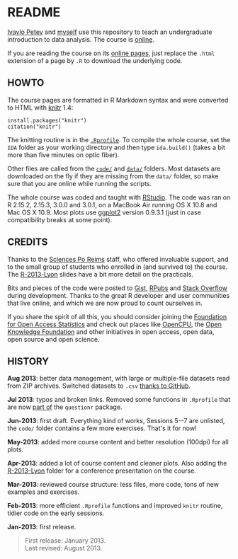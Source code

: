 # README

[Ivaylo Petev][ivo] and [myself][fr] use this repository to teach an undergraduate introduction to data analysis. The course is [online][ida].

[ivo]: http://ipetev.org/
[fr]: http://f.briatte.org/
[ida]: http://f.briatte.org/teaching/ida/

If you are reading the course on its [online pages][ida], just replace the `.html` extension of a page by `.R` to download the underlying code. 

## HOWTO

The course pages are formatted in R Markdown syntax and were converted to HTML with [knitr][knitr] 1.4:

[knitr]: http://yihui.name/knitr/

    install.packages("knitr")
    citation("knitr")

The knitting routine is in the [`.Rprofile`](.Rprofile). To compile the whole course, set the `IDA` folder as your working directory and then type `ida.build()` (takes a bit more than five minutes on optic fiber).

Other files are called from the [`code/`](https://github.com/briatte/ida/blob/master/code/README.md) and [`data/`](https://github.com/briatte/ida/blob/master/data/README.md) folders. Most datasets are downloaded on the fly if they are missing from the `data/` folder, so make sure that you are online while running the scripts.

The whole course was coded and taught with [RStudio][rs]. The code was ran on R 2.15.2, 2.15.3, 3.0.0 and 3.0.1, on a MacBook Air running OS X 10.8 and Mac OS X 10.9. Most plots use [ggplot2][gg] version 0.9.3.1 (just in case compatibility breaks at some point).

[rs]: http://www.rstudio.com/
[gg]: http://docs.ggplot2.org/current/

## CREDITS

Thanks to the [Sciences Po Reims][spr] staff, who offered invaluable support, and to the small group of students who enrolled in (and survived to) the course. The [R-2013-Lyon](R-2013-Lyon) slides have a bit more detail on the practicals.

[spr]: http://college.sciences-po.fr/sitereims/

Bits and pieces of the code were posted to [Gist][gist], [RPubs][rpubs] and [Stack Overflow][so] during development. Thanks to the great R developer and user communities that live online, and which we are now proud to count ourselves in.

[gist]: https://gist.github.com/briatte
[rpubs]: http://rpubs.com/briatte
[so]: http://stackoverflow.com/

If you share the spirit of all this, you should consider joining the [Foundation for Open Access Statistics][foas] and check out places like [OpenCPU][ocpu], the [Open Knowledge Foundation][okfn] and other initiatives in open access, open data, open source and open science.

[foas]: http://www.foastat.org/
[ocpu]: https://public.opencpu.org/
[okfn]: http://okfn.org/

## HISTORY

__Aug 2013__: better data management, with large or multiple-file datasets read from ZIP archives. Switched datasets to `.csv` [thanks to GitHub](https://github.com/blog/1601-see-your-csvs).

__Jul 2013__: typos and broken links. Removed some functions in `.Rprofile` that are now [part of](https://github.com/juba/questionr/blob/master/R/utils.r) the `questionr` package.

__Jun-2013__: first draft. Everything kind of works, Sessions 5--7 are unlisted, the `code/` folder contains a few more exercises. That's it for now!

__May-2013__: added more course content and better resolution (100dpi) for all plots.

__Apr-2013__: added a lot of course content and cleaner plots. Also adding the [R-2013-Lyon](R-2013-Lyon) folder for a conference presentation on the course.

__Mar-2013__: reviewed course structure: less files, more code, tons of new examples and exercises.

__Feb-2013__: more efficient `.Rprofile` functions and improved `knitr` routine, tidier code on the early sessions.

__Jan-2013__: first release.

> First release: January 2013.  
> Last revised: August 2013.
